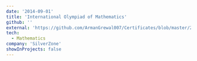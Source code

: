 ```yaml
---
date: '2014-09-01'
title: 'International Olympiad of Mathematics'
github: ''
external: 'https://github.com/ArmanGrewal007/Certificates/blob/master/2014_09_01_Maths_olympiad.pdf'
tech:
  - Mathematics
company: 'SilverZone'
showInProjects: false
---
```



